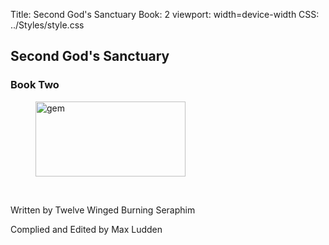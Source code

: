 Title: Second God's Sanctuary
Book: 2
viewport: width=device-width
CSS: ../Styles/style.css
 
 ## Second God's Sanctuary

### Book Two

<figure>
	<img src="../Images/gem.gif" alt="gem" id="gem" width="240" height="120" />
</figure>
<br>

  
<p class="title">Written by Twelve Winged Burning Seraphim</p>
  
<p class="title">Complied and Edited by Max Ludden</p>
  

